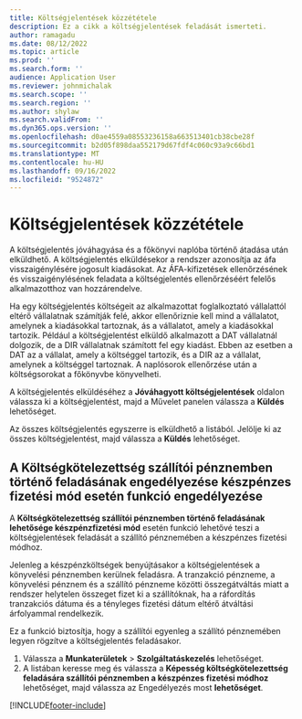 ```yaml
---
title: Költségjelentések közzététele
description: Ez a cikk a költségjelentések feladását ismerteti.
author: ramagadu
ms.date: 08/12/2022
ms.topic: article
ms.prod: ''
ms.search.form: ''
audience: Application User
ms.reviewer: johnmichalak
ms.search.scope: ''
ms.search.region: ''
ms.author: shylaw
ms.search.validFrom: ''
ms.dyn365.ops.version: ''
ms.openlocfilehash: d0ae4559a08553236158a663513401cb38cbe28f
ms.sourcegitcommit: b2d05f898daa552179d67fdf4c060c93a9c66bd1
ms.translationtype: MT
ms.contentlocale: hu-HU
ms.lasthandoff: 09/16/2022
ms.locfileid: "9524872"
---
```

# <a name="post-expense-reports"></a>Költségjelentések közzététele

A költségjelentés jóváhagyása és a főkönyvi naplóba történő átadása után elküldhető. A költségjelentés elküldésekor a rendszer azonosítja az áfa visszaigénylésére jogosult kiadásokat. Az ÁFA-kifizetések ellenőrzésének és visszaigénylésének feladata a költségjelentés ellenőrzéséért felelős alkalmazotthoz van hozzárendelve.

Ha egy költségjelentés költségeit az alkalmazottat foglalkoztató vállalattól eltérő vállalatnak számítják felé, akkor ellenőriznie kell mind a vállalatot, amelynek a kiadásokkal tartoznak, ás a vállalatot, amely a kiadásokkal tartozik. Például a költségjelentést elküldő alkalmazott a DAT vállalatnál dolgozik, de a DIR vállalatnak számított fel egy kiadást. Ebben az esetben a DAT az a vállalat, amely a költséggel tartozik, és a DIR az a vállalat, amelynek a költséggel tartoznak. A naplósorok ellenőrzése után a költségsorokat a főkönyvbe könyvelheti.

A költségjelentés elküldéséhez a **Jóváhagyott költségjelentések** oldalon válassza ki a költségjelentést, majd a Művelet panelen válassza a **Küldés** lehetőséget.

Az összes költségjelentés egyszerre is elküldhető a listából. Jelölje ki az összes költségjelentést, majd válassza a **Küldés** lehetőséget.

## <a name="enable-the-ability-to-post-expense-liability-in-vendor-currency-for-cash-payment-method-feature"></a>A Költségkötelezettség szállítói pénznemben történő feladásának engedélyezése készpénzes fizetési mód esetén funkció engedélyezése

A **Költségkötelezettség szállítói pénznemben történő feladásának lehetősége készpénzfizetési mód** esetén funkció lehetővé teszi a költségjelentések feladását a szállító pénznemében a készpénzes fizetési módhoz.

Jelenleg a készpénzköltségek benyújtásakor a költségjelentések a könyvelési pénznemben kerülnek feladásra. A tranzakció pénzneme, a könyvelési pénznem és a szállító pénzneme közötti összegátváltás miatt a rendszer helytelen összeget fizet ki a szállítóknak, ha a ráfordítás tranzakciós dátuma és a tényleges fizetési dátum eltérő átváltási árfolyammal rendelkezik.

Ez a funkció biztosítja, hogy a szállítói egyenleg a szállító pénznemében legyen rögzítve a költségjelentés feladásakor.

1. Válassza a **Munkaterületek** \> **Szolgáltatáskezelés** lehetőséget.
2. A listában keresse meg és válassza a **Képesség költségkötelezettség feladására szállítói pénznemben a készpénzes fizetési módhoz** lehetőséget, majd válassza az Engedélyezés most **lehetőséget**.

[!INCLUDE[footer-include](../includes/footer-banner.md)]
